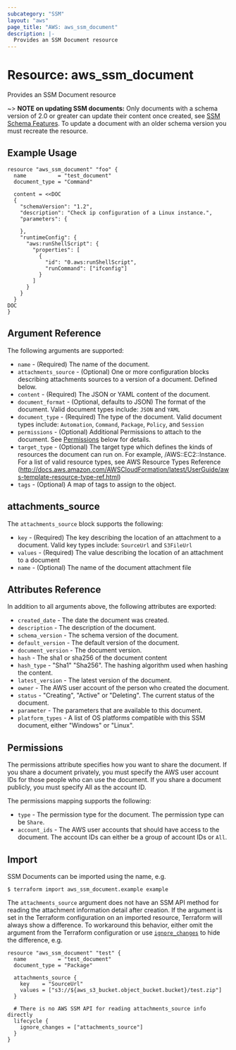 ```yaml
---
subcategory: "SSM"
layout: "aws"
page_title: "AWS: aws_ssm_document"
description: |-
  Provides an SSM Document resource
---
```


# Resource: aws_ssm_document

Provides an SSM Document resource

~> **NOTE on updating SSM documents:** Only documents with a schema version of 2.0
or greater can update their content once created, see [SSM Schema Features][1]. To update a document with an older
schema version you must recreate the resource.

## Example Usage

```hcl
resource "aws_ssm_document" "foo" {
  name          = "test_document"
  document_type = "Command"

  content = <<DOC
  {
    "schemaVersion": "1.2",
    "description": "Check ip configuration of a Linux instance.",
    "parameters": {

    },
    "runtimeConfig": {
      "aws:runShellScript": {
        "properties": [
          {
            "id": "0.aws:runShellScript",
            "runCommand": ["ifconfig"]
          }
        ]
      }
    }
  }
DOC
}
```

## Argument Reference

The following arguments are supported:

* `name` - (Required) The name of the document.
* `attachments_source` - (Optional) One or more configuration blocks describing attachments sources to a version of a document. Defined below.
* `content` - (Required) The JSON or YAML content of the document.
* `document_format` - (Optional, defaults to JSON) The format of the document. Valid document types include: `JSON` and `YAML`
* `document_type` - (Required) The type of the document. Valid document types include: `Automation`, `Command`, `Package`, `Policy`, and `Session`
* `permissions` - (Optional) Additional Permissions to attach to the document. See [Permissions](#permissions) below for details.
* `target_type` - (Optional) The target type which defines the kinds of resources the document can run on. For example, /AWS::EC2::Instance. For a list of valid resource types, see AWS Resource Types Reference (http://docs.aws.amazon.com/AWSCloudFormation/latest/UserGuide/aws-template-resource-type-ref.html)
* `tags` - (Optional) A map of tags to assign to the object.

## attachments_source

The `attachments_source` block supports the following:

* `key` - (Required) The key describing the location of an attachment to a document. Valid key types include: `SourceUrl` and `S3FileUrl`
* `values` - (Required) The value describing the location of an attachment to a document
* `name` - (Optional) The name of the document attachment file

## Attributes Reference

In addition to all arguments above, the following attributes are exported:

* `created_date` - The date the document was created.
* `description` - The description of the document.
* `schema_version` - The schema version of the document.
* `default_version` - The default version of the document.
* `document_version` - The document version.
* `hash` - The sha1 or sha256 of the document content
* `hash_type` - "Sha1" "Sha256". The hashing algorithm used when hashing the content.
* `latest_version` - The latest version of the document.
* `owner` - The AWS user account of the person who created the document.
* `status` - "Creating", "Active" or "Deleting". The current status of the document.
* `parameter` - The parameters that are available to this document.
* `platform_types` - A list of OS platforms compatible with this SSM document, either "Windows" or "Linux".

[1]: http://docs.aws.amazon.com/systems-manager/latest/userguide/sysman-ssm-docs.html#document-schemas-features

## Permissions

The permissions attribute specifies how you want to share the document. If you share a document privately,
you must specify the AWS user account IDs for those people who can use the document. If you share a document
publicly, you must specify All as the account ID.

The permissions mapping supports the following:

* `type` - The permission type for the document. The permission type can be `Share`.
* `account_ids` - The AWS user accounts that should have access to the document. The account IDs can either be a group of account IDs or `All`.

## Import

SSM Documents can be imported using the name, e.g.

```
$ terraform import aws_ssm_document.example example
```

The `attachments_source` argument does not have an SSM API method for reading the attachment information detail after creation. If the argument is set in the Terraform configuration on an imported resource, Terraform will always show a difference. To workaround this behavior, either omit the argument from the Terraform configuration or use [`ignore_changes`](/docs/configuration/resources.html#ignore_changes) to hide the difference, e.g.

```hcl
resource "aws_ssm_document" "test" {
  name          = "test_document"
  document_type = "Package"

  attachments_source {
    key    = "SourceUrl"
    values = ["s3://${aws_s3_bucket.object_bucket.bucket}/test.zip"]
  }

  # There is no AWS SSM API for reading attachments_source info directly
  lifecycle {
    ignore_changes = ["attachments_source"]
  }
}
```
